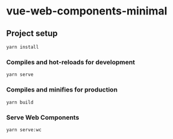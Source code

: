 # vue-web-components-minimal

## Project setup
```
yarn install
```

### Compiles and hot-reloads for development
```
yarn serve
```

### Compiles and minifies for production
```
yarn build
```

### Serve Web Components
```
yarn serve:wc
```

